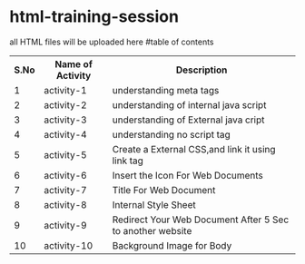 # html-training-session
all HTML files will be uploaded here
#table of contents

<table>
  <tr>
    <th>S.No</th>
    <th>Name of Activity</th>
    <th>Description</th>
  </tr>
  <tr>
    <td>1</td>
    <td>activity-1</td>
    <td>understanding meta tags</td>
  </tr>
  <tr>
    <td>2</td>
    <td>activity-2</td>
    <td>understanding of internal java script</td>
  </tr>
  <tr>
    <td>3</td>
    <td>activity-3</td>
    <td>understanding of External java cript</td>
  </tr>
  <tr>
  <td>4</td>
    <td>activity-4</td>
    <td>understanding no script tag</td>
  </tr>
  <tr>
  <td>5</td>
    <td>activity-5</td>
    <td>Create a External CSS,and link it using link tag</td>
  </tr>
  <tr>
    <td>6</td>
    <td>activity-6</td>
    <td>Insert the Icon For Web Documents</td>
  </tr>
  <tr>
    <td>7</td>
    <td>activity-7</td>
    <td>Title For Web Document</td>
  </tr>
  <tr>
    <td>8</td>
    <td>activity-8</td>
    <td>Internal Style Sheet </td>
  </tr>
  <tr>
    <td>9</td>
    <td>activity-9</td>
    <td>Redirect Your Web Document After 5 Sec to another website </td>
  </tr>
  <tr>
    <td>10</td>
    <td>activity-10</td>
    <td>Background Image for Body </td>
  </tr>
</table>
  
